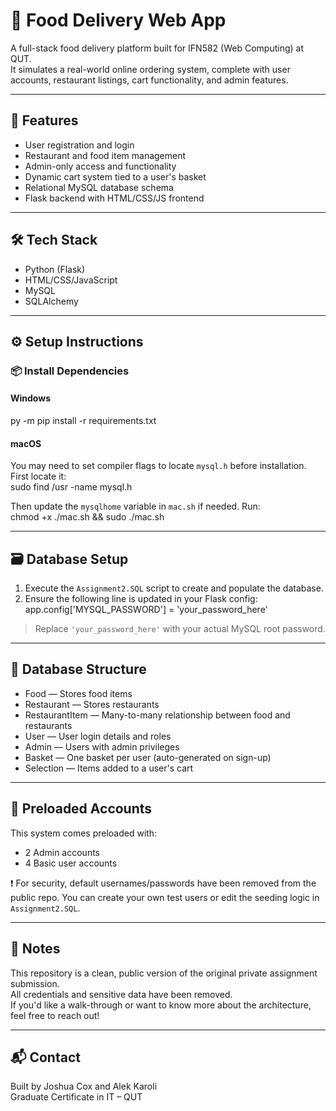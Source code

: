 # 🍔 Food Delivery Web App

A full-stack food delivery platform built for IFN582 (Web Computing) at QUT.  
It simulates a real-world online ordering system, complete with user accounts, restaurant listings, cart functionality, and admin features.

---

## 🚀 Features

- User registration and login  
- Restaurant and food item management  
- Admin-only access and functionality  
- Dynamic cart system tied to a user's basket  
- Relational MySQL database schema  
- Flask backend with HTML/CSS/JS frontend  

---

## 🛠 Tech Stack

- Python (Flask)  
- HTML/CSS/JavaScript  
- MySQL  
- SQLAlchemy  

---

## ⚙️ Setup Instructions

### 📦 Install Dependencies

#### Windows  
py -m pip install -r requirements.txt

#### macOS  
You may need to set compiler flags to locate `mysql.h` before installation. First locate it:  
sudo find /usr -name mysql.h

Then update the `mysqlhome` variable in `mac.sh` if needed. Run:  
chmod +x ./mac.sh && sudo ./mac.sh

---

## 🗃️ Database Setup

1. Execute the `Assignment2.SQL` script to create and populate the database.  
2. Ensure the following line is updated in your Flask config:  
app.config['MYSQL_PASSWORD'] = 'your_password_here'

> Replace `'your_password_here'` with your actual MySQL root password.

---

## 🧱 Database Structure

- Food — Stores food items  
- Restaurant — Stores restaurants  
- RestaurantItem — Many-to-many relationship between food and restaurants  
- User — User login details and roles  
- Admin — Users with admin privileges  
- Basket — One basket per user (auto-generated on sign-up)  
- Selection — Items added to a user's cart  

---

## 👤 Preloaded Accounts

This system comes preloaded with:  
- 2 Admin accounts  
- 4 Basic user accounts  

❗ For security, default usernames/passwords have been removed from the public repo. You can create your own test users or edit the seeding logic in `Assignment2.SQL`.

---

## 📌 Notes

This repository is a clean, public version of the original private assignment submission.  
All credentials and sensitive data have been removed.  
If you'd like a walk-through or want to know more about the architecture, feel free to reach out!

---

## 📬 Contact

Built by Joshua Cox and Alek Karoli  
Graduate Certificate in IT – QUT

